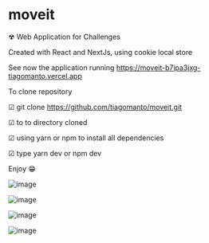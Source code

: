 # moveit

☢ Web Application for Challenges

Created with React and NextJs, using cookie local store


See now the application running
https://moveit-b7ipa3jxg-tiagomanto.vercel.app


To clone repository

☑ git clone https://github.com/tiagomanto/moveit.git

☑ to to directory cloned

☑ using yarn or npm to install all dependencies

☑ type yarn dev or npm dev

Enjoy
😁

![image](https://user-images.githubusercontent.com/17864074/109399434-8eb46200-7921-11eb-94af-69db402a60c6.png)

![image](https://user-images.githubusercontent.com/17864074/109399456-abe93080-7921-11eb-9f40-49f35f38a672.png)

![image](https://user-images.githubusercontent.com/17864074/109399460-b5729880-7921-11eb-8083-80b2953710a7.png)

![image](https://user-images.githubusercontent.com/17864074/109399497-e8b52780-7921-11eb-8d07-b2b7b29b811d.png)

